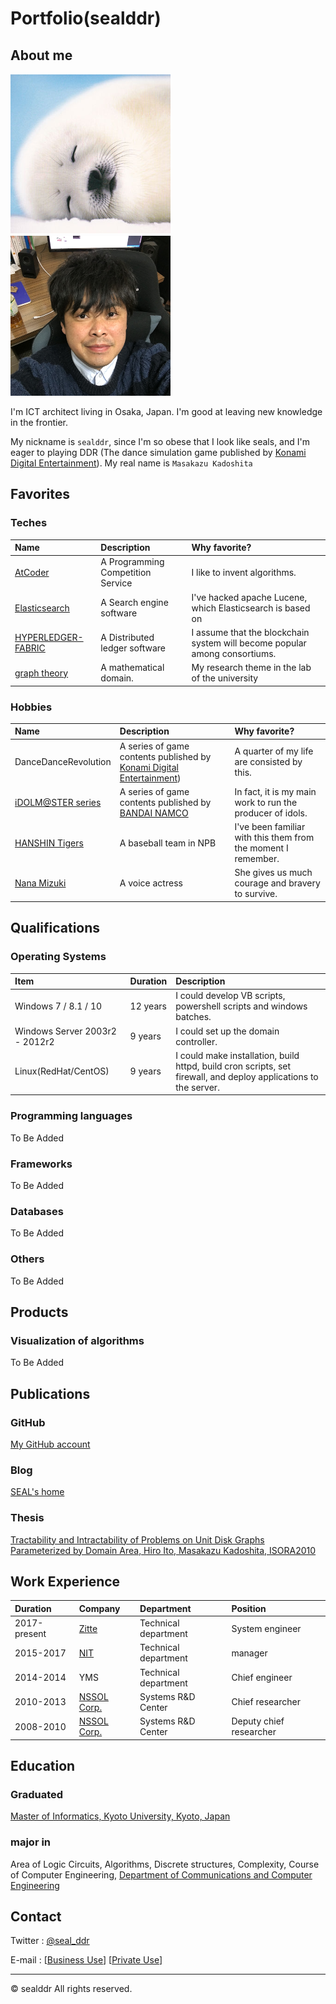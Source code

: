 # Portfolio(sealddr)

## About me

![my image](./img/seal.png)![my face](./img/face.png)

I'm ICT architect living in Osaka, Japan.
I'm good at leaving new knowledge in the frontier.

My nickname is `sealddr`, since
I'm so obese that I look like seals,
and I'm eager to playing DDR (The dance simulation game published by
[Konami Digital Entertainment](https://www.konami.com/games/jp/ja/)).
My real name is `Masakazu Kadoshita`

## Favorites

### Teches

| Name                                                              | Description                       | Why favorite?                                                              |
| :---------------------------------------------------------------- | :-------------------------------- | :------------------------------------------------------------------------- |
| [AtCoder](https://atcoder.jp/users/SEALDDR)                       | A Programming Competition Service | I like to invent algorithms.                                               |
| [Elasticsearch](https://www.elastic.co/elasticsearch)             | A Search engine software          | I've hacked apache Lucene, which Elasticsearch is based on                 |
| [HYPERLEDGER-FABRIC](https://www.hyperledger.org/projects/fabric) | A Distributed ledger software     | I assume that the blockchain system will become popular among consortiums. |
| [graph theory](http://diestel-graph-theory.com/index.html)        | A mathematical domain.            | My research theme in the lab of the university                             |

### Hobbies

| Name                                        | Description                                                                                                 | Why favorite?                                                 |
| :------------------------------------------ | :---------------------------------------------------------------------------------------------------------- | :------------------------------------------------------------ |
| DanceDanceRevolution                        | A series of game contents published by [Konami Digital Entertainment](https://www.konami.com/games/jp/ja/)) | A quarter of my life are consisted by this.                   |
| [iDOLM@STER series](https://idolmaster.jp/) | A series of game contents published by [BANDAI NAMCO](https://www.bandainamcoent.co.jp/english/)            | In fact, it is my main work to run the producer of idols.      |
| [HANSHIN Tigers](https://hanshintigers.jp/) | A baseball team in NPB                                                                                      | I've been familiar with this them from the moment I remember. |
| [Nana Mizuki](https://www.mizukinana.jp/)   | A voice actress                                                                                             | She gives us much courage and bravery to survive.             |

## Qualifications

### Operating Systems

| Item                           | Duration | Description                                                                                                      |
| :----------------------------- | :------- | :--------------------------------------------------------------------------------------------------------------- |
| Windows 7 / 8.1 / 10           | 12 years | I could develop VB scripts, powershell scripts and windows batches.                                              |
| Windows Server 2003r2 - 2012r2 | 9 years  | I could set up the domain controller.                                                                            |
| Linux(RedHat/CentOS)           | 9 years  | I could make installation, build httpd, build cron scripts, set firewall, and deploy applications to the server. |

### Programming languages

To Be Added

### Frameworks

To Be Added

### Databases

To Be Added

### Others

To Be Added

## Products

### Visualization of algorithms

To Be Added

## Publications

### GitHub

[My GitHub account](https://github.com/sealddr)

### Blog

[SEAL's home](https://sealddr.wordpress.com/)

### Thesis

[Tractability and Intractability of Problems on Unit Disk Graphs Parameterized by Domain Area,
Hiro Ito, Masakazu Kadoshita, ISORA2010](http://www.aporc.org/LNOR/12/ISORA2010F16.pdf)

## Work Experience

| Duration     | Company                                              | Department           | Position                |
| :----------- | :--------------------------------------------------- | :------------------- | :---------------------- |
| 2017-present | [Zitte](http://www.zitte.co.jp/company.html)         | Technical department | System engineer         |
| 2015-2017    | [NIT](https://www.nit2008.com/)                      | Technical department | manager                 |
| 2014-2014    | YMS                                                  | Technical department | Chief engineer          |
| 2010-2013    | [NSSOL Corp.](https://www.nssol.nipponsteel.com/en/) | Systems R&D Center   | Chief researcher        |
| 2008-2010    | [NSSOL Corp.](https://www.nssol.nipponsteel.com/en/) | Systems R&D Center   | Deputy chief researcher |

## Education

### Graduated

[Master of Informatics, Kyoto University, Kyoto, Japan](http://www.i.kyoto-u.ac.jp/en/)

### major in

Area of Logic Circuits, Algorithms, Discrete structures, Complexity,
Course of Computer Engineering,
[Department of Communications and Computer Engineering](http://www.cce.i.kyoto-u.ac.jp/course-e.html)

## Contact

Twitter : [@seal_ddr](https://twitter.com/SEAL_DDR)

E-mail : [[Business Use](mailto:mkadoshita@gmail.com)] [[Private Use](mailto:seal0511ddr@gmail.com)]

---

&copy; sealddr All rights reserved.
